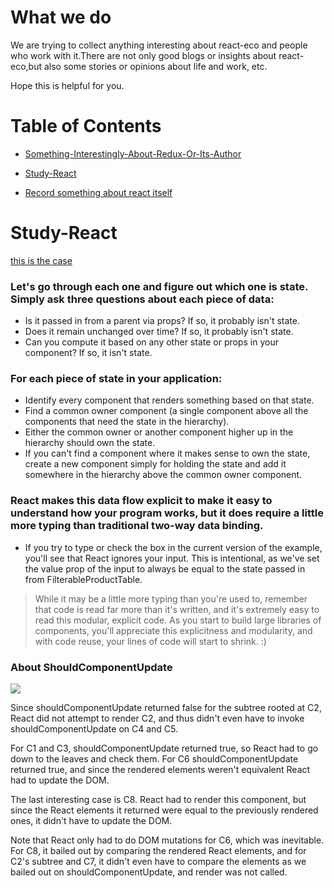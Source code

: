 # What we do
We are trying to collect anything interesting about react-eco and people who work with it.There are not only good blogs or insights about react-eco,but also some stories or opinions about life and work, etc.

Hope this is helpful for you.

# Table of Contents
- [Something-Interestingly-About-Redux-Or-Its-Author](https://github.com/NE-SmallTown/react-heaven/blob/master/Something-Interestingly-About-Redux-Or-Its-Author.md)

- [Study-React](#Study-React)

- [Record something about react itself](https://github.com/NE-SmallTown/react-heaven/blob/master/record.md)

# Study-React

[this is the case](http://codepen.io/snakajima/pen/JbYQvL)

### Let's go through each one and figure out which one is state. Simply ask three questions about each piece of data:

- Is it passed in from a parent via props? If so, it probably isn't state.
- Does it remain unchanged over time? If so, it probably isn't state.
- Can you compute it based on any other state or props in your component? If so, it isn't state.

### For each piece of state in your application:

- Identify every component that renders something based on that state.
- Find a common owner component (a single component above all the components that need the state in the hierarchy).
- Either the common owner or another component higher up in the hierarchy should own the state.
- If you can't find a component where it makes sense to own the state, create a new component simply for holding the state and add it somewhere in the hierarchy above the common owner component.

### React makes this data flow explicit to make it easy to understand how your program works, but it does require a little more typing than traditional two-way data binding.

- If you try to type or check the box in the current version of the example, you'll see that React ignores your input. This is intentional, as we've set the value prop of the input to always be equal to the state passed in from FilterableProductTable.



> While it may be a little more typing than you're used to, remember that code is read far more than it's written, and it's extremely easy to read this modular, explicit code. As you start to build large libraries of components, you'll appreciate this explicitness and modularity, and with code reuse, your lines of code will start to shrink. :)


### About ShouldComponentUpdate

![](https://facebook.github.io/react/img/docs/should-component-update.png)

Since shouldComponentUpdate returned false for the subtree rooted at C2, React did not attempt to render C2, and thus didn't even have to invoke shouldComponentUpdate on C4 and C5.

For C1 and C3, shouldComponentUpdate returned true, so React had to go down to the leaves and check them. For C6 shouldComponentUpdate returned true, and since the rendered elements weren't equivalent React had to update the DOM.

The last interesting case is C8. React had to render this component, but since the React elements it returned were equal to the previously rendered ones, it didn't have to update the DOM.

Note that React only had to do DOM mutations for C6, which was inevitable. For C8, it bailed out by comparing the rendered React elements, and for C2's subtree and C7, it didn't even have to compare the elements as we bailed out on shouldComponentUpdate, and render was not called.

